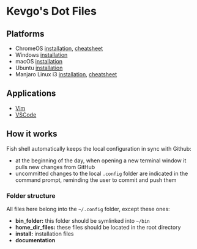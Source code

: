 # Kevgo's Dot Files

## Platforms

- ChromeOS [installation](documentation/installation/chromeos.md), [cheatsheet](documentation/chromeos-cheatsheet.md)
- Windows [installation](documentation/installation/windows.md)
- macOS [installation](documentation/installation/macos.md)
- Ubuntu [installation](documentation/installation/ubuntu.md)
- Manjaro Linux i3 [installation](documentation/installation/manjaro_i3.md), [cheatsheet](documentation/i3_cheatsheet.md)

## Applications

- [Vim](documentation/vim.md)
- [VSCode](documentation/vscode/README.md)

## How it works

Fish shell automatically keeps the local configuration in sync with Github:

- at the beginning of the day,
  when opening a new terminal window
  it pulls new changes from GitHub
- uncommitted changes to the local `.config` folder are indicated in the command prompt,
  reminding the user to commit and push them

### Folder structure

All files here belong into the `~/.config` folder, except these ones:

- **bin_folder:** this folder should be symlinked into `~/bin`
- **home_dir_files:** these files should be located in the root directory
- **install:** installation files
- **documentation**
